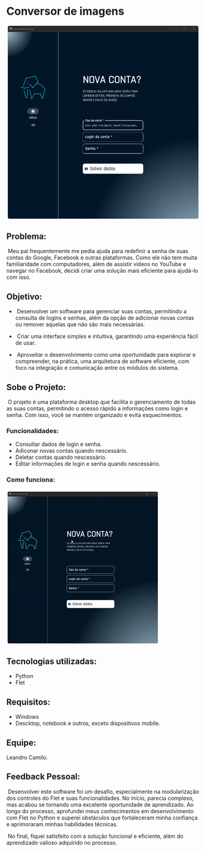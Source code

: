 # Conversor de imagens

<img src="assets/img.png">

## Problema:

&nbsp;Meu pai frequentemente me pedia ajuda para redefinir a senha de suas contas do Google, Facebook e outras plataformas. Como ele não tem muita familiaridade com computadores, além de assistir vídeos no YouTube e navegar no Facebook, decidi criar uma solução mais eficiente para ajudá-lo com isso.

## Objetivo:

- &nbsp;Desenvolver um software para gerenciar suas contas, permitindo a consulta de logins e senhas, além da opção de adicionar novas contas ou remover aquelas que não são mais necessárias.

- &nbsp;Criar uma interface simples e intuitiva, garantindo uma experiência fácil de usar.

- &nbsp;Aproveitar o desenvolvimento como uma oportunidade para explorar e compreender, na prática, uma arquitetura de software eficiente, com foco na integração e comunicação entre os módulos do sistema.

## Sobe o Projeto:

&nbsp;O projeto é uma plataforma desktop que facilita o gerenciamento de todas as suas contas, permitindo o acesso rápido a informações como login e senha. Com isso, você se mantém organizado e evita esquecimentos.

### Funcionalidades:

- Consultar dados de login e senha.
- Adiconar novas contas quando nescessário.
- Deletar contas quando nescessário.
- Editar informações de login e senha quando nescessário.
### Como funciona:
<img src="assets/app.gif">

## Tecnologias utilizadas:

- Python
- Flet

## Requisitos:

- Windows
- Descktop, notebook e outros, exceto dispositivos mobile.

## Equipe:

Leandro Camilo.

## Feedback Pessoal:

&nbsp;Desenvolver este software foi um desafio, especialmente na modularização dos controles do Flet e suas funcionalidades. No início, parecia complexo, mas acabou se tornando uma excelente oportunidade de aprendizado. Ao longo do processo, aprofundei meus conhecimentos em desenvolvimento com Flet no Python e superei obstáculos que fortaleceram minha confiança e aprimoraram minhas habilidades técnicas.

&nbsp;No final, fiquei satisfeito com a solução funcional e eficiente, além do aprendizado valioso adquirido no processo.
